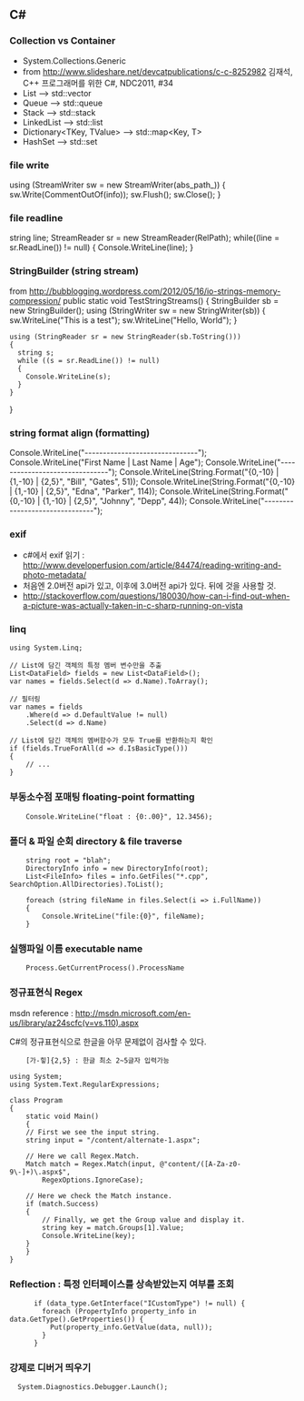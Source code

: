 ﻿## C#

### Collection vs Container
 * System.Collections.Generic
 * from http://www.slideshare.net/devcatpublications/c-c-8252982 김재석, C++ 프로그래머를 위한 C#, NDC2011, #34
 *  List<T>  -->  std::vector<T> 
 *  Queue<T>  -->  std::queue<T> 
 *  Stack<T>  -->  std::stack<T> 
 *  LinkedList<T>  -->  std::list<T> 
 *  Dictionary<TKey, TValue>  -->  std::map<Key, T> 
 *  HashSet<T>  -->  std::set<T> 
 
### file write

using (StreamWriter sw = new StreamWriter(abs_path_))
{
    sw.Write(CommentOutOf(info));
    sw.Flush();
    sw.Close();
}

### file readline

string line;
StreamReader sr = new StreamReader(RelPath);
while((line = sr.ReadLine()) != null)
{
    Console.WriteLine(line);
}

### StringBuilder (string stream)
from http://bubblogging.wordpress.com/2012/05/16/io-strings-memory-compression/
  public static void TestStringStreams()
  {
    StringBuilder sb = new StringBuilder();
    using (StringWriter sw = new StringWriter(sb))
    {
      sw.WriteLine("This is a test");
      sw.WriteLine("Hello, World");
    }

    using (StringReader sr = new StringReader(sb.ToString()))
    {
      string s;
      while ((s = sr.ReadLine()) != null)
      {
        Console.WriteLine(s);
      }
    }
  }

### string format align (formatting)
  Console.WriteLine("-------------------------------");
  Console.WriteLine("First Name | Last Name  |   Age");
  Console.WriteLine("-------------------------------");
  Console.WriteLine(String.Format("{0,-10} | {1,-10} | {2,5}", "Bill", "Gates", 51));
  Console.WriteLine(String.Format("{0,-10} | {1,-10} | {2,5}", "Edna", "Parker", 114));
  Console.WriteLine(String.Format("{0,-10} | {1,-10} | {2,5}", "Johnny", "Depp", 44));
  Console.WriteLine("-------------------------------");

### exif

 * c#에서 exif 읽기 : http://www.developerfusion.com/article/84474/reading-writing-and-photo-metadata/
 * 처음엔 2.0버전 api가 있고, 이후에 3.0버전 api가 있다. 뒤에 것을 사용할 것.
 * http://stackoverflow.com/questions/180030/how-can-i-find-out-when-a-picture-was-actually-taken-in-c-sharp-running-on-vista
 
### linq

```
using System.Linq;

// List에 담긴 객체의 특정 멤버 변수만을 추출
List<DataField> fields = new List<DataField>();
var names = fields.Select(d => d.Name).ToArray();

// 필터링
var names = fields
    .Where(d => d.DefaultValue != null)
    .Select(d => d.Name)

// List에 담긴 객체의 멤버함수가 모두 True를 반환하는지 확인
if (fields.TrueForAll(d => d.IsBasicType()))
{
    // ...
}
```

### 부동소수점 포매팅 floating-point formatting

```
    Console.WriteLine("float : {0:.00}", 12.3456);
```

### 폴더 & 파일 순회 directory & file traverse 

```
    string root = "blah";
    DirectoryInfo info = new DirectoryInfo(root);
    List<FileInfo> files = info.GetFiles("*.cpp", SearchOption.AllDirectories).ToList();
    
    foreach (string fileName in files.Select(i => i.FullName))
    {
        Console.WriteLine("file:{0}", fileName);
    }
```

### 실행파일 이름 executable name

```
    Process.GetCurrentProcess().ProcessName
```

### 정규표현식 Regex
msdn reference : http://msdn.microsoft.com/en-us/library/az24scfc(v=vs.110).aspx

C#의 정규표현식으로 한글을 아무 문제없이 검사할 수 있다. 

```
    [가-힣]{2,5} : 한글 최소 2~5글자 입력가능
```

```
using System;
using System.Text.RegularExpressions;

class Program
{
    static void Main()
    {
	// First we see the input string.
	string input = "/content/alternate-1.aspx";

	// Here we call Regex.Match.
	Match match = Regex.Match(input, @"content/([A-Za-z0-9\-]+)\.aspx$",
	    RegexOptions.IgnoreCase);

	// Here we check the Match instance.
	if (match.Success)
	{
	    // Finally, we get the Group value and display it.
	    string key = match.Groups[1].Value;
	    Console.WriteLine(key);
	}
    }
}
```

### Reflection : 특정 인터페이스를 상속받았는지 여부를 조회
```
      if (data_type.GetInterface("ICustomType") != null) {
        foreach (PropertyInfo property_info in data.GetType().GetProperties()) {
          Put(property_info.GetValue(data, null));
        }
      }
```

### 강제로 디버거 띄우기

```
  System.Diagnostics.Debugger.Launch();
```